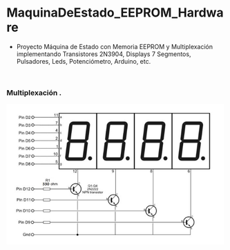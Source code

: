 # MaquinaDeEstado_EEPROM_Hardware
* Proyecto Máquina de Estado con Memoria EEPROM y Multiplexación implementando Transistores 2N3904, Displays 7 Segmentos, Pulsadores, Leds, Potenciómetro, Arduino, etc.


</br>

### Multiplexación .
 ![Index app](https://github.com/andresWeitzel/MaquinaDeEstado_EEPROM_Hardware/blob/master/doc/multiplexacion.jpeg)
 
